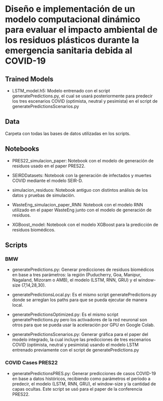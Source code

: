 # Diseño e implementación de un modelo computacional dinámico para evaluar el impacto ambiental de los residuos plásticos durante la emergencia sanitaria debida al COVID-19

## Trained Models

- LSTM_model.h5: Modelo entrenado con el script generatePredictions.py, el cual se usará posteriormente para predecir los tres escenarios COVID (optimista, neutral y pesimista) en el script de generatePredictionsScenarios.py

## Data

Carpeta con todas las bases de datos utilizadas en los scripts.

## Notebooks

- PRES22_simulacion_paper: Notebook con el modelo de generación de residuos usado en el paper PRES22.

- SEIRDDatasets: Notebook con la generación de infectados y muertes COVID mediante el modelo SEIR-D.

- simulacion_residuos: Notebook antiguo con distintos análisis de los datos y pruebas de simulación.

- WasteEng_simulacion_paper_RNN: Notebook con el modelo RNN utilizado en el paper WasteEng junto con el modelo de generación de residuos.

- XGBoost_model: Notebook con el modelo XGBoost para la predicción de residuos biomédicos.

## Scripts

### BMW

- generatePredictions.py: Generar predicciones de residuos biomédicos en base a tres parámetros: la región (Puducherry, Goa, Manipur, Nagaland, Mizoram o AMB), el modelo (LSTM, RNN, GRU) y el window-size (7,14,28,30).

- generatePredictionsLocal.py: Es el mismo script generatePredictions.py donde se arreglan los paths para que se pueda ejecutar de manera local.

- generatePredictionsOptimized.py: Es el mismo script generatePredictions.py pero los activadores de la red neuronal son otros para que se pueda usar la aceleración por GPU en Google Colab.

- generatePredictionsScenarios.py: Generar gráfica para el paper del modelo integrado, la cual incluye las predicciones de tres escenarios COVID (optimista, neutral y pesimista) usando el modelo LSTM entrenado previamente con el script de generatePredictions.py

### COVID Cases PRES22

- generatePredictionsPRES.py: Generar predicciones de casos COVID-19 en base a datos históricos, recibiendo como parámetros el período a predecir, el modelo (LSTM, RNN, GRU), el window-size y la cantidad de capas ocultas. Este script se usó para el paper de la conferencia PRES22.
